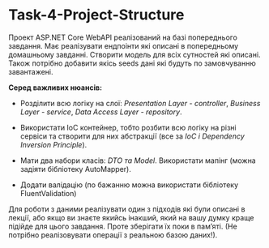 # Task-4-Project-Structure
Проект ASP.NET Core WebAPI реалізований на базі попереднього завдання.
Має реалізувати ендпоінти які описані в попередньому домашньому завданні. Створити модель для всіх сутностей які описані. Також потрібно добавити якісь seeds дані які будуть по замовчуванню завантажені. 

**Серед важливих нюансів:**

* Розділити всю логіку на слої: 
  *Presentation Layer - controller*, 
  *Business Layer - service*,
  *Data Access Layer - repository*.

* Використати IoC контейнер, тобто розбити всю логіку на різні сервіси та створити для них абстракції 
(все за *IoC і Dependency Inversion Principle*).

* Мати два набори класів: *DTO та Model*. Використати мапінг (можна задіяти бібліотеку AutoMapper).

* Додати валідацію (по бажанню можна використати бібліотеку FluentValidation)

Для роботи з даними реалізувати один з підходів які були описані в лекції, або якщо ви знаєте якийсь інакший, який на вашу думку краще підійде для цього завдання. Проте зберігати їх поки в пам’яті. (Не потрібно реалізовувати операції з реальною базою даних!).
